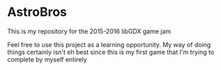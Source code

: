 # AstroBros
This is my repository for the 2015-2016 libGDX game jam

Feel free to use this project as a learning opportunity. My way of doing things certainly isn't eh best since this is my first game that I'm trying to complete 
by myself entirely

